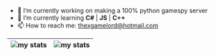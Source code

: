- 🔭 I’m currently working on making a 100% python gamespy server
- 🌱 I’m currently learning **C#** | **JS** | **C++**
- 📫 How to reach me: [thexgamelord@hotmail.com](mailto:thexgamelord@hotmail.com)

| <a><img src="https://github-readme-stats-alpha-two-89.vercel.app/api?username=YY7MII&show=prs_merged,prs_merged_percentage&show_icons=true&theme=dark" alt="my stats"></a> | <a><img src="https://github-readme-stats-alpha-two-89.vercel.app/api/top-langs/?username=YY7MII&layout=compact&theme=dark" alt="my stats"></a>
| ------------- | ------------- |

<!--
**YY7MII/YY7MII** is a ✨ _special_ ✨ repository because its `README.md` (this file) appears on your GitHub profile.

Here are some ideas to get you started:

- 🔭 I’m currently working on ...
- 🌱 I’m currently learning ...
- 👯 I’m looking to collaborate on ...
- 🤔 I’m looking for help with ...
- 💬 Ask me about ...
- 📫 How to reach me: ...
- 😄 Pronouns: ...
- ⚡ Fun fact: ...
-->
